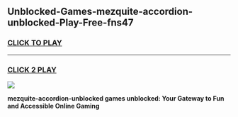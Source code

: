 
## Unblocked-Games-mezquite-accordion-unblocked-Play-Free-fns47
<h3>
<a href="https://premium76.site?title=mezquite-accordion-unblocked&ref=21A">CLICK TO PLAY</a></h3>
<hr>

<h3>
<a href="https://premium76.site?title=mezquite-accordion-unblocked&ref=21A">CLICK 2 PLAY</a>
  
</h3>

<a href="https://premium76.site?title=mezquite-accordion-unblocked&ref=21A"><img src="https://clearcache.store/games.png"></a>


**mezquite-accordion-unblocked games unblocked: Your Gateway to Fun and Accessible Online Gaming**
